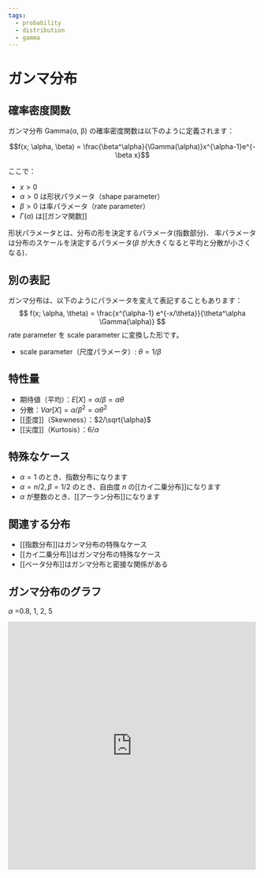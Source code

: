 ```yaml
---
tags:
  - probability
  - distribution
  - gamma
---
```

# ガンマ分布

## 確率密度関数

ガンマ分布 Gamma(α, β) の確率密度関数は以下のように定義されます：

$$f(x; \alpha, \beta) = \frac{\beta^\alpha}{\Gamma(\alpha)}x^{\alpha-1}e^{-\beta x}$$

ここで：
- $x > 0$ 
- $\alpha > 0$ は形状パラメータ（shape parameter）
- $\beta > 0$ は率パラメータ（rate parameter）
- $\Gamma(\alpha)$ は[[ガンマ関数]]

形状パラメータとは、分布の形を決定するパラメータ(指数部分)．
率パラメータは分布のスケールを決定するパラメータ($\beta$ が大きくなると平均と分散が小さくなる)．
## 別の表記

ガンマ分布は、以下のようにパラメータを変えて表記することもあります：
$$
f(x; \alpha, \theta) = \frac{x^{\alpha-1} e^{-x/\theta}}{\theta^\alpha \Gamma(\alpha)}
$$
rate parameter を scale parameter に変換した形です。
- scale parameter（尺度パラメータ）: $\theta = 1/\beta$ 
## 特性量

- 期待値（平均）：$E[X] = \alpha/\beta = \alpha\theta$
- 分散：$Var[X] = \alpha/\beta^2 = \alpha\theta^2$
- [[歪度]]（Skewness）：$2/\sqrt{\alpha}$
- [[尖度]]（Kurtosis）：$6/\alpha$

## 特殊なケース

- $\alpha = 1$ のとき、指数分布になります
- $\alpha = n/2, \beta = 1/2$ のとき、自由度 $n$ の[[カイ二乗分布]]になります
- $\alpha$ が整数のとき、[[アーラン分布]]になります

## 関連する分布

- [[指数分布]]はガンマ分布の特殊なケース
- [[カイ二乗分布]]はガンマ分布の特殊なケース
- [[ベータ分布]]はガンマ分布と密接な関係がある

## ガンマ分布のグラフ
$\alpha$ =0.8, 1, 2, 5

<iframe src="https://www.desmos.com/calculator/jpolcwchlt?embed" width="500" height="500" style="border: 1px solid #ccc" frameborder=0></iframe>